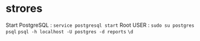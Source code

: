 # strores

Start PostgreSQL : `service postgresql start`
Root USER : `sudo su postgres`
`psql`
`psql -h localhost -U postgres -d reports`
`\d`